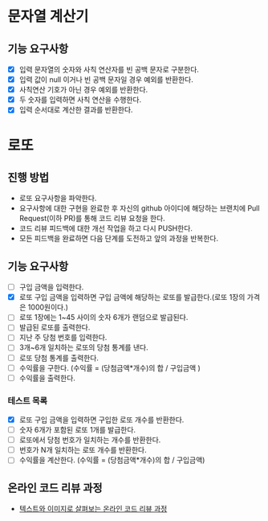 # 문자열 계산기
## 기능 요구사항
* [X] 입력 문자열의 숫자와 사칙 연산자를 빈 공백 문자로 구분한다.
* [X] 입력 값이 null 이거나 빈 공백 문자일 경우 예외를 반환한다.
* [X] 사칙연산 기호가 아닌 경우 예외를 반환한다.
* [X] 두 숫자를 입력하면 사칙 연산을 수행한다.   
* [X] 입력 순서대로 계산한 결과를 반환한다.

# 로또
## 진행 방법
* 로또 요구사항을 파악한다.
* 요구사항에 대한 구현을 완료한 후 자신의 github 아이디에 해당하는 브랜치에 Pull Request(이하 PR)를 통해 코드 리뷰 요청을 한다.
* 코드 리뷰 피드백에 대한 개선 작업을 하고 다시 PUSH한다.
* 모든 피드백을 완료하면 다음 단계를 도전하고 앞의 과정을 반복한다.

## 기능 요구사항
* [ ] 구입 금액을 입력한다.
* [X] 로또 구입 금액을 입력하면 구입 금액에 해당하는 로또를 발급한다.(로또 1장의 가격은 1000원이다.)
* [ ] 로또 1장에는 1~45 사이의 숫자 6개가 랜덤으로 발급된다.
* [ ] 발급된 로또를 출력한다.
* [ ] 지난 주 당첨 번호를 입력한다.
* [ ] 3개~6개 일치하는 로또의 당첨 통계를 낸다.
* [ ] 로또 당첨 통계를 출력한다.
* [ ] 수익률을 구한다. (수익률 = (당첨금액*개수)의 합 / 구입금액 )
* [ ] 수익률을 출력한다.

### 테스트 목록
* [X] 로또 구입 금액을 입력하면 구입한 로또 개수를 반환한다.
* [ ] 숫자 6개가 포함된 로또 1개를 발급한다.
* [ ] 로또에서 당첨 번호가 일치하는 개수를 반환한다.
* [ ] 번호가 N개 일치하는 로또 개수를 반환한다. 
* [ ] 수익률을 계산한다. (수익률 = (당첨금액*개수)의 합 / 구입금액)

## 온라인 코드 리뷰 과정
* [텍스트와 이미지로 살펴보는 온라인 코드 리뷰 과정](https://github.com/next-step/nextstep-docs/tree/master/codereview)